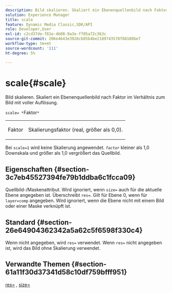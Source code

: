 ```yaml
---
description: Bild skalieren. Skaliert ein Ebenenquellenbild nach Faktor im Verhältnis zum Bild mit voller Auflösung.
solution: Experience Manager
title: scale
feature: Dynamic Media Classic,SDK/API
role: Developer,User
exl-id: c2cd37de-f81e-4b08-9a3e-ff05a72c363c
source-git-commit: 206e4643e3926cb85b4be2189743578f88180be7
workflow-type: tm+mt
source-wordcount: '111'
ht-degree: 5%

---
```


# scale{#scale}

Bild skalieren. Skaliert ein Ebenenquellenbild nach Faktor im Verhältnis zum Bild mit voller Auflösung.

`scale= *`Faktor`*`

<table id="simpletable_AC596A87494A4213A7D1C76612E8F2FD"> 
 <tr class="strow"> 
  <td class="stentry"> <p><span class="varname"> Faktor</span> </p> </td> 
  <td class="stentry"> <p>Skalierungsfaktor (real, größer als 0,0). </p></td> 
 </tr> 
</table>

Bei `scale=1` wird keine Skalierung angewendet. *`factor`* kleiner als 1,0 Downskala und größer als 1,0 vergrößert das Quellbild.

## Eigenschaften {#section-3c7eb45527394fe79b1ddba6c1fcca09}

Quellbild-/Maskenattribut. Wird ignoriert, wenn `size=` auch für die aktuelle Ebene angegeben ist. Überschreibt `res=`. Gilt für Ebene 0, wenn für `layer=comp` angegeben. Wird ignoriert, wenn die Ebene nicht mit einem Bild oder einer Maske verknüpft ist.

## Standard {#section-26e64904362342a5a62c5f6598f330c4}

Wenn nicht angegeben, wird `res=` verwendet. Wenn `res=` nicht angegeben ist, wird das Bild ohne Skalierung verwendet.

## Verwandte Themen {#section-61a11f30d37341d58c10df759bfff951}

[res=](../../../../../is-api/http-ref/image-serving-api-ref/c-http-protocol-reference/c-command-reference/r-res.md#reference-3d6fe416801148dea0f786f2b5169e55) ,  [size=](../../../../../is-api/http-ref/image-serving-api-ref/c-http-protocol-reference/c-data-types/r-size.md#reference-04d383f32c7b4003bed9978cb854747b)
